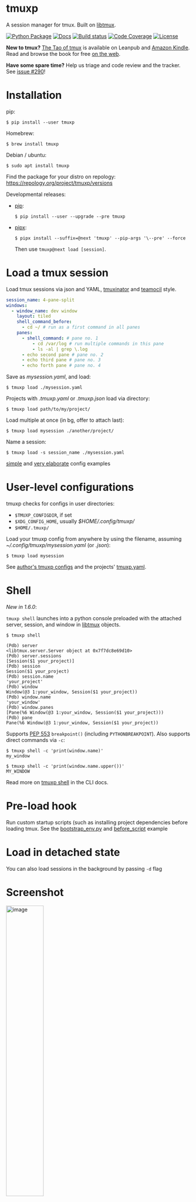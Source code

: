 # tmuxp

A session manager for tmux. Built on [libtmux](https://github.com/tmux-python/libtmux).

[![Python Package](https://img.shields.io/pypi/v/tmuxp.svg)](https://pypi.org/project/tmuxp/)
[![Docs](https://github.com/tmux-python/tmuxp/workflows/docs/badge.svg)](https://tmuxp.git-pull.com/)
[![Build status](https://github.com/tmux-python/tmuxp/workflows/tests/badge.svg)](https://github.com/tmux-python/tmuxp/actions?query=workflow%3A%22tests%22)
[![Code Coverage](https://codecov.io/gh/tmux-python/tmuxp/branch/master/graph/badge.svg)](https://codecov.io/gh/tmux-python/tmuxp)
[![License](https://img.shields.io/github/license/tmux-python/tmuxp.svg)](https://github.com/tmux-python/tmuxp/blob/master/LICENSE)

**New to tmux?** [The Tao of tmux](https://leanpub.com/the-tao-of-tmux)
is available on Leanpub and [Amazon Kindle](http://amzn.to/2gPfRhC).
Read and browse the book for free [on the
web](https://leanpub.com/the-tao-of-tmux/read).

**Have some spare time?** Help us triage and code review and the tracker. See [issue
#290](https://github.com/tmux-python/tmuxp/discussions/290)!

# Installation

pip:

```console
$ pip install --user tmuxp
```

Homebrew:

```console
$ brew install tmuxp
```

Debian / ubuntu:

```console
$ sudo apt install tmuxp
```

Find the package for your distro on repology: <https://repology.org/project/tmuxp/versions>

Developmental releases:

- [pip](https://pip.pypa.io/en/stable/):

  ```console
  $ pip install --user --upgrade --pre tmuxp
  ```

- [pipx](https://pypa.github.io/pipx/docs/):

  ```console
  $ pipx install --suffix=@next 'tmuxp' --pip-args '\--pre' --force
  ```

  Then use `tmuxp@next load [session]`.

# Load a tmux session

Load tmux sessions via json and YAML,
[tmuxinator](https://github.com/aziz/tmuxinator) and
[teamocil](https://github.com/remiprev/teamocil) style.

```yaml
session_name: 4-pane-split
windows:
  - window_name: dev window
    layout: tiled
    shell_command_before:
      - cd ~/ # run as a first command in all panes
    panes:
      - shell_command: # pane no. 1
          - cd /var/log # run multiple commands in this pane
          - ls -al | grep \.log
      - echo second pane # pane no. 2
      - echo third pane # pane no. 3
      - echo forth pane # pane no. 4
```

Save as _mysession.yaml_, and load:

```console
$ tmuxp load ./mysession.yaml
```

Projects with _.tmuxp.yaml_ or _.tmuxp.json_ load via directory:

```console
$ tmuxp load path/to/my/project/
```

Load multiple at once (in bg, offer to attach last):

```console
$ tmuxp load mysession ./another/project/
```

Name a session:

```console
$ tmuxp load -s session_name ./mysession.yaml
```

[simple](http://tmuxp.git-pull.com/examples.html#short-hand-inline) and
[very
elaborate](http://tmuxp.git-pull.com/examples.html#super-advanced-dev-environment)
config examples

# User-level configurations

tmuxp checks for configs in user directories:

- `$TMUXP_CONFIGDIR`, if set
- `$XDG_CONFIG_HOME`, usually _$HOME/.config/tmuxp/_
- `$HOME/.tmuxp/`

Load your tmuxp config from anywhere by using the filename, assuming
_\~/.config/tmuxp/mysession.yaml_ (or _.json_):

```console
$ tmuxp load mysession
```

See [author's tmuxp configs](https://github.com/tony/tmuxp-config) and
the projects'
[tmuxp.yaml](https://github.com/tmux-python/tmuxp/blob/master/.tmuxp.yaml).

# Shell

_New in 1.6.0_:

`tmuxp shell` launches into a python console preloaded with the attached
server, session, and window in
[libtmux](https://github.com/tmux-python/libtmux) objects.

```console
$ tmuxp shell

(Pdb) server
<libtmux.server.Server object at 0x7f7dc8e69d10>
(Pdb) server.sessions
[Session($1 your_project)]
(Pdb) session
Session($1 your_project)
(Pdb) session.name
'your_project'
(Pdb) window
Window(@3 1:your_window, Session($1 your_project))
(Pdb) window.name
'your_window'
(Pdb) window.panes
[Pane(%6 Window(@3 1:your_window, Session($1 your_project)))
(Pdb) pane
Pane(%6 Window(@3 1:your_window, Session($1 your_project))
```

Supports [PEP
553](https://www.python.org/dev/peps/pep-0553/) `breakpoint()`
(including `PYTHONBREAKPOINT`). Also supports direct commands via `-c`:

```console
$ tmuxp shell -c 'print(window.name)'
my_window

$ tmuxp shell -c 'print(window.name.upper())'
MY_WINDOW
```

Read more on [tmuxp shell](https://tmuxp.git-pull.com/cli/#shell) in
the CLI docs.

# Pre-load hook

Run custom startup scripts (such as installing project dependencies
before loading tmux. See the
[bootstrap_env.py](https://github.com/tmux-python/tmuxp/blob/master/bootstrap_env.py)
and
[before_script](http://tmuxp.git-pull.com/examples.html#bootstrap-project-before-launch)
example

# Load in detached state

You can also load sessions in the background by passing `-d` flag

# Screenshot

<img src="https://raw.githubusercontent.com/tmux-python/tmuxp/master/docs/_static/tmuxp-demo.gif" class="align-center" style="width:45.0%" alt="image" />

# Freeze a tmux session

Snapshot your tmux layout, pane paths, and window/session names.

```console
$ tmuxp freeze session-name
```

See more about [freezing
tmux](http://tmuxp.git-pull.com/commands/#freeze-sessions) sessions.

# Convert a session file

Convert a session file from yaml to json and vice versa.

```console
$ tmuxp convert filename
```

This will prompt you for confirmation and shows you the new file that is
going to be written.

You can auto confirm the prompt. In this case no preview will be shown.

```console
$ tmuxp convert -y filename
$ tmuxp convert --yes filename
```

# Plugin System

tmuxp has a plugin system to allow for custom behavior. See more about
the [Plugin System](http://tmuxp.git-pull.com/plugin_system.html).

# Debugging Helpers

The `load` command provides a way to log output to a log file for
debugging purposes.

```console
$ tmuxp load --log-file <log-file-name> .
```

Collect system info to submit with a Github issue:

```console
$ tmuxp debug-info
------------------
environment:
    system: Linux
    arch: x86_64

# ... so on
```

# Docs / Reading material

See the [Quickstart](http://tmuxp.git-pull.com/quickstart.html).

[Documentation](http://tmuxp.git-pull.com) homepage (also in
[中文](http://tmuxp-zh.rtfd.org/))

Want to learn more about tmux itself? [Read The Tao of Tmux
online](http://tmuxp.git-pull.com/about_tmux.html).

# Donations

Your donations fund development of new features, testing and support.
Your money will go directly to maintenance and development of the
project. If you are an individual, feel free to give whatever feels
right for the value you get out of the project.

See donation options at <https://git-pull.com/support.html>.

# Project details

- tmux support: 1.8, 1.9a, 2.0, 2.1, 2.2, 2.3, 2.4, 2.5, 2.6
- python support: >= 3.9, pypy, pypy3
- Source: <https://github.com/tmux-python/tmuxp>
- Docs: <https://tmuxp.git-pull.com>
- API: <https://tmuxp.git-pull.com/api.html>
- Changelog: <https://tmuxp.git-pull.com/history.html>
- Issues: <https://github.com/tmux-python/tmuxp/issues>
- Test Coverage: <https://codecov.io/gh/tmux-python/tmuxp>
- pypi: <https://pypi.python.org/pypi/tmuxp>
- Open Hub: <https://www.openhub.net/p/tmuxp-python>
- License: [MIT](http://opensource.org/licenses/MIT).
